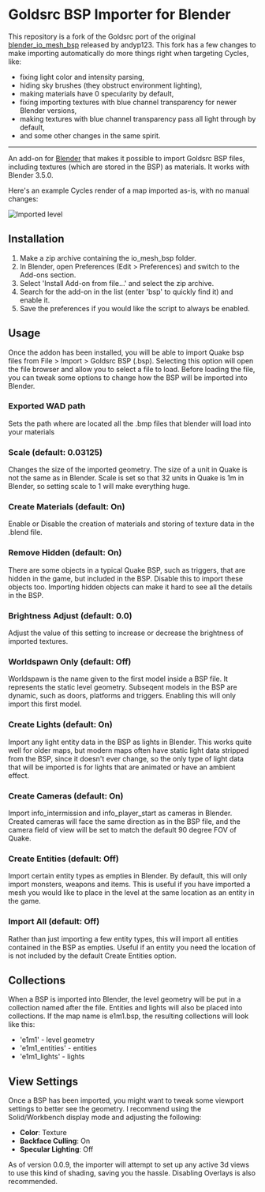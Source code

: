# Goldsrc BSP Importer for Blender

This repository is a fork of the Goldsrc port of the original [blender_io_mesh_bsp](https://github.com/andyp123/blender_io_mesh_bsp/) released by andyp123.
This fork has a few changes to make importing automatically do more things right when targeting Cycles, like:

- fixing light color and intensity parsing,
- hiding sky brushes (they obstruct environment lighting),
- making materials have 0 specularity by default,
- fixing importing textures with blue channel transparency for newer Blender versions,
- making textures with blue channel transparency pass all light through by default,
- and some other changes in the same spirit.

---

An add-on for [Blender](https://www.blender.org/) that makes it possible to import
Goldsrc BSP files, including textures (which are stored in the BSP) as materials. It
works with Blender 3.5.0.

Here's an example Cycles render of a map imported as-is, with no manual changes:

![Imported level](https://github.com/YaLTeR/blender_io_mesh_bsp/assets/1794388/baddbccf-6dc6-4231-b113-279c64b0827c)

## Installation
1. Make a zip archive containing the io_mesh_bsp folder.
2. In Blender, open Preferences (Edit > Preferences) and switch to the Add-ons section.
3. Select 'Install Add-on from file...' and select the zip archive.
4. Search for the add-on in the list (enter 'bsp' to quickly find it) and enable it.
5. Save the preferences if you would like the script to always be enabled.

## Usage
Once the addon has been installed, you will be able to import Quake bsp files from
File > Import > Goldsrc BSP (.bsp). Selecting this option will open the file browser
and allow you to select a file to load. Before loading the file, you can tweak some
options to change how the BSP will be imported into Blender.

### Exported WAD path
Sets the path where are located all the .bmp files that blender will load into your materials

### Scale (default: 0.03125)
Changes the size of the imported geometry. The size of a unit in Quake is not the
same as in Blender. Scale is set so that 32 units in Quake is 1m in Blender, so setting
scale to 1 will make everything huge.

### Create Materials (default: On)
Enable or Disable the creation of materials and storing of texture data in the .blend
file.

### Remove Hidden (default: On)
There are some objects in a typical Quake BSP, such as triggers, that are hidden in the
game, but included in the BSP. Disable this to import these objects too. Importing
hidden objects can make it hard to see all the details in the BSP.

### Brightness Adjust (default: 0.0)
Adjust the value of this setting to increase or decrease the brightness of imported
textures.

### Worldspawn Only (default: Off)
Worldspawn is the name given to the first model inside a BSP file. It represents the
static level geometry. Subseqent models in the BSP are dynamic, such as doors, platforms
and triggers. Enabling this will only import this first model.

### Create Lights (default: On)
Import any light entity data in the BSP as lights in Blender. This works quite well for
older maps, but modern maps often have static light data stripped from the BSP, since
it doesn't ever change, so the only type of light data that will be imported is for
lights that are animated or have an ambient effect.

### Create Cameras (default: On)
Import info_intermission and info_player_start as cameras in Blender. Created cameras
will face the same direction as in the BSP file, and the camera field of view will be
set to match the default 90 degree FOV of Quake.

### Create Entities (default: Off)
Import certain entity types as empties in Blender. By default, this will only import
monsters, weapons and items. This is useful if you have imported a mesh you would like
to place in the level at the same location as an entity in the game.

### Import All (default: Off)
Rather than just importing a few entity types, this will import all entities contained
in the BSP as empties. Useful if an entity you need the location of is not included by
the default Create Entities option.

## Collections
When a BSP is imported into Blender, the level geometry will be put in a collection
named after the file. Entities and lights will also be placed into collections. If the
map name is e1m1.bsp, the resulting collections will look like this:
* 'e1m1' - level geometry
* 'e1m1_entities' - entities
* 'e1m1_lights' - lights

## View Settings
Once a BSP has been imported, you might want to tweak some viewport settings to better
see the geometry. I recommend using the Solid/Workbench display mode and adjusting the
following:

* __Color__: Texture
* __Backface Culling__: On
* __Specular Lighting__: Off

As of version 0.0.9, the importer will attempt to set up any active 3d views to use this
kind of shading, saving you the hassle. Disabling Overlays is also recommended.
